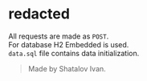 # redacted

All requests are made as `POST`. \
For database H2 Embedded is used. \
`data.sql` file contains data initialization.
> Made by Shatalov Ivan.
